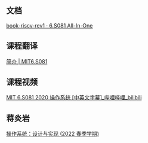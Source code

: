 ## 文档

[book-riscv-rev1 · 6.S081 All-In-One](https://xv6.dgs.zone/tranlate_books/book-riscv-rev1/summary.html)

## 课程翻译

[简介 | MIT6.S081](https://mit-public-courses-cn-translatio.gitbook.io/mit6-s081)

## 课程视频

[MIT 6.S081 2020 操作系统 [中英文字幕]_哔哩哔哩_bilibili](https://www.bilibili.com/video/BV19k4y1C7kA/?from=search&seid=5542820295808098475&vd_source=75e186a4ea53b333296d6f44a426177c)

## 蒋炎岩

[操作系统：设计与实现 (2022 春季学期)](https://jyywiki.cn/OS/2022/index.html)